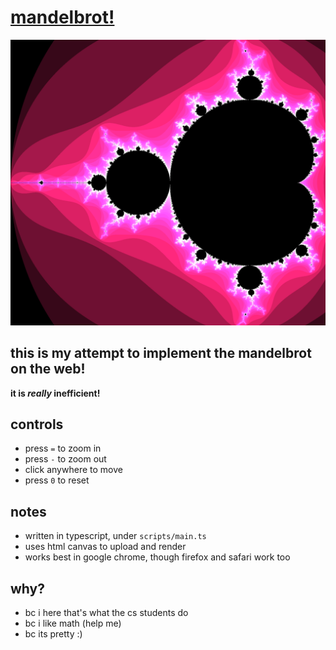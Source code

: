 # [mandelbrot!](https://esby-mandelbrot.herokuapp.com/)

![mandelbrot!](/public/images/mandelbrot.png)

## this is my attempt to implement the mandelbrot on the web!
**it is *really* inefficient!**

## controls
- press `=` to zoom in
- press `-` to zoom out
- click anywhere to move
- press `0` to reset

## notes
-   written in typescript, under `scripts/main.ts`
-   uses html canvas to upload and render
-   works best in google chrome, though firefox and safari work too

## why?
-   bc i here that's what the cs students do
-   bc i like math (help me)
-   bc its pretty :)

